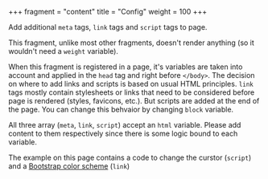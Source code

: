+++
fragment = "content"
title = "Config"
weight = 100
+++

Add additional `meta` tags, `link` tags and `script` tags to page.

<!-- more -->

This fragment, unlike most other fragments, doesn't render anything (so it wouldn't need a `weight` variable).

When this fragment is registered in a page, it's variables are taken into account and applied in the `head` tag and right before `</body>`.
The decision on where to add links and scripts is based on usual HTML principles. `link` tags mostly contain stylesheets or links that need to be considered before page is rendered (styles, favicons, etc.). But scripts are added at the end of the page. You can change this behvaior by changing `block` variable.

All three array (`meta`, `link`, `script`) accept an `html` variable. Please add content to them respectively since there is some logic bound to each variable.

The example on this page contains a code to change the curstor (`script`) and a [Bootstrap color scheme](https://bootswatch.com/4/united/bootstrap.min.css) (`link`)
